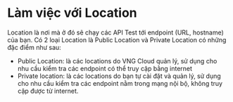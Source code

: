 # Làm việc với Location

Location là nơi mà ở đó sẽ chạy các API Test tới endpoint (URL, hostname) của bạn. Có 2 loại Location là Public Location và Private Location có những đặc điểm như sau:

* Public Location: là các locations do VNG Cloud quản lý, sử dụng cho nhu cầu kiểm tra các endpoint có thể truy cập bằng internet
* Private location: là các locations do bạn tự cài đặt và quản lý, sử dụng cho nhu cầu kiểm tra các endpoint nằm trong mạng nội bộ, không truy cập được từ internet.&#x20;
